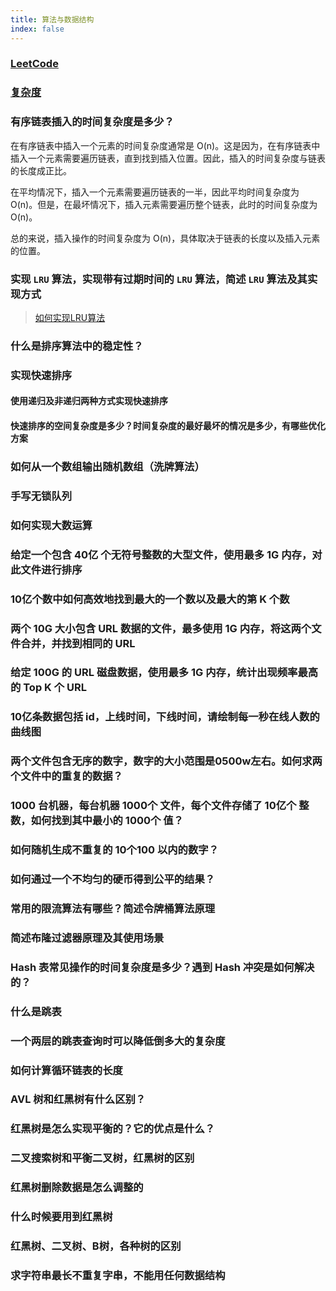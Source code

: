 ```yaml
---
title: 算法与数据结构
index: false
---
```


### [LeetCode](./leetcode)

### [复杂度](./complexity)

### 有序链表插入的时间复杂度是多少？

在有序链表中插入一个元素的时间复杂度通常是 O(n)。这是因为，在有序链表中插入一个元素需要遍历链表，直到找到插入位置。因此，插入的时间复杂度与链表的长度成正比。

在平均情况下，插入一个元素需要遍历链表的一半，因此平均时间复杂度为 O(n)。但是，在最坏情况下，插入元素需要遍历整个链表，此时的时间复杂度为 O(n)。

总的来说，插入操作的时间复杂度为 O(n)，具体取决于链表的长度以及插入元素的位置。

### 实现 `LRU` 算法，实现带有过期时间的 `LRU` 算法，简述 `LRU` 算法及其实现方式

  > [如何实现LRU算法](https://www.bookstack.cn/read/fucking-algorithm/%E9%AB%98%E9%A2%91%E9%9D%A2%E8%AF%95%E7%B3%BB%E5%88%97-LRU%E7%AE%97%E6%B3%95.md)


### 什么是排序算法中的稳定性？

### 实现快速排序

#### 使用递归及非递归两种方式实现快速排序

#### 快速排序的空间复杂度是多少？时间复杂度的最好最坏的情况是多少，有哪些优化方案

### 如何从一个数组输出随机数组（洗牌算法）

### 手写无锁队列

### 如何实现大数运算

### 给定一个包含 40亿 个无符号整数的大型文件，使用最多 1G 内存，对此文件进行排序

### 10亿个数中如何高效地找到最大的一个数以及最大的第 K 个数

### 两个 10G 大小包含 URL 数据的文件，最多使用 1G 内存，将这两个文件合并，并找到相同的 URL

### 给定 100G 的 URL 磁盘数据，使用最多 1G 内存，统计出现频率最高的 Top K 个 URL

### 10亿条数据包括 id，上线时间，下线时间，请绘制每一秒在线人数的曲线图

### 两个文件包含无序的数字，数字的大小范围是0500w左右。如何求两个文件中的重复的数据？

### 1000 台机器，每台机器 1000个 文件，每个文件存储了 10亿个 整数，如何找到其中最小的 1000个 值？

### 如何随机生成不重复的 10个100 以内的数字？

### 如何通过一个不均匀的硬币得到公平的结果？

### 常用的限流算法有哪些？简述令牌桶算法原理

### 简述布隆过滤器原理及其使用场景

### Hash 表常见操作的时间复杂度是多少？遇到 Hash 冲突是如何解决的？

### 什么是跳表

### 一个两层的跳表查询时可以降低倒多大的复杂度

### 如何计算循环链表的长度

### AVL 树和红黑树有什么区别？

### 红黑树是怎么实现平衡的？它的优点是什么？

### 二叉搜索树和平衡二叉树，红黑树的区别

### 红黑树删除数据是怎么调整的

### 什么时候要用到红黑树

### 红黑树、二叉树、B树，各种树的区别

### 求字符串最长不重复字串，不能用任何数据结构
